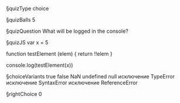 §quizType
choice

§quizBalls
5

§quizQuestion
What will be logged in the console?



§quizJS
var x = 5

function testElement (elem) {
  return !!elem
}

console.log(testElement(x))




§choiceVariants
true
false
NaN
undefined
null
исключение TypeError
исключение SyntaxError
исключение ReferenceError


§rightChoice
0
